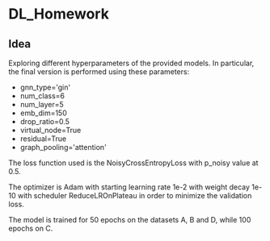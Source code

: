 # DL_Homework

## Idea

Exploring different hyperparameters of the provided models. In particular, the final version is performed using these parameters:
- gnn_type='gin'
- num_class=6
- num_layer=5
- emb_dim=150
- drop_ratio=0.5
- virtual_node=True
- residual=True
- graph_pooling='attention'

The loss function used is the NoisyCrossEntropyLoss with p_noisy value at 0.5.

The optimizer is Adam with starting learning rate 1e-2 with weight decay 1e-10 with scheduler ReduceLROnPlateau in order to minimize the validation loss.

The model is trained for 50 epochs on the datasets A, B and D, while 100 epochs on C.

